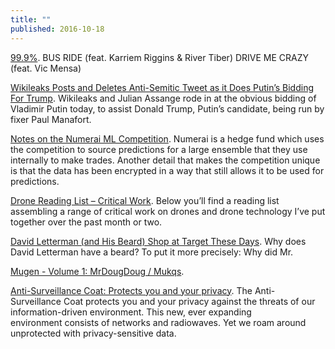 ```yaml
---
title: ""
published: 2016-10-18
---
```


  <a href="http://kaytranada.com/" target="_blank">99.9%</a>. BUS RIDE (feat. Karriem Riggins & River Tiber)  DRIVE ME CRAZY (feat. Vic Mensa)


  <a href="http://heatst.com/politics/wikileaks-posts-and-deletes-anti-semitic-tweet-as-it-does-putins-bidding-for-trump/" target="_blank">Wikileaks Posts and Deletes Anti-Semitic Tweet as it Does Putin’s Bidding For Trump</a>. Wikileaks and Julian Assange rode in at the obvious bidding of Vladimir Putin today, to assist Donald Trump, Putin’s candidate, being run by fixer Paul Manafort.


  <a href="https://medium.com/jim-fleming/notes-on-the-numerai-ml-competition-14e3d42c19f3#.an4e6boo3" target="_blank">Notes on the Numerai ML Competition</a>. Numerai is a hedge fund which uses the competition to source predictions for a large ensemble that they use internally to make trades. Another detail that makes the competition unique is that the data has been encrypted in a way that still allows it to be used for predictions.


  <a href="https://christopherjmiles.wordpress.com/2016/10/17/drone-reading-list/" target="_blank">Drone Reading List – Critical Work</a>. Below you’ll find a reading list assembling a range of critical work on drones and drone technology I’ve put together over the past month or two.


  <a href="http://www.nytimes.com/2016/10/23/arts/television/david-letterman-late-show-retirement.html" target="_blank">David Letterman (and His Beard) Shop at Target These Days</a>. Why does David Letterman have a beard? To put it more precisely: Why did Mr.


  <a href="https://mugenseries.bandcamp.com/album/mugen-volume-1-mrdougdoug-mukqs" target="_blank">Mugen - Volume 1: MrDougDoug / Mukqs</a>. 


  <a href="https://www.kickstarter.com/projects/872955472/anti-surveillance-coat-protects-you-and-your-priva" target="_blank">Anti-Surveillance Coat: Protects you and your privacy</a>. The Anti-Surveillance Coat protects you and your privacy against the threats of our information-driven environment. This new, ever expanding environment consists of networks and radiowaves. Yet we roam around unprotected with privacy-sensitive data.

